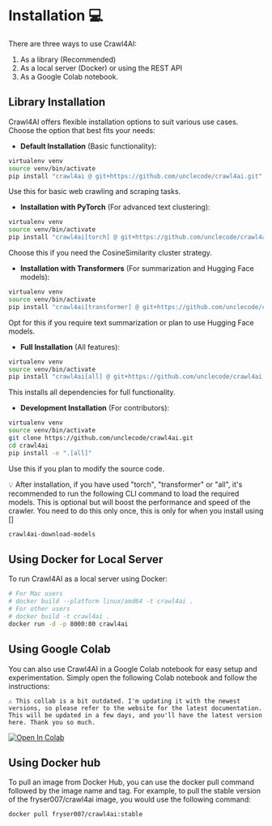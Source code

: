 # Installation 💻

There are three ways to use Crawl4AI:

1. As a library (Recommended)
2. As a local server (Docker) or using the REST API
3. As a Google Colab notebook.    

## Library Installation

Crawl4AI offers flexible installation options to suit various use cases. Choose the option that best fits your needs:

- **Default Installation** (Basic functionality):
```bash
virtualenv venv
source venv/bin/activate
pip install "crawl4ai @ git+https://github.com/unclecode/crawl4ai.git"
```
Use this for basic web crawling and scraping tasks.

- **Installation with PyTorch** (For advanced text clustering):
```bash
virtualenv venv
source venv/bin/activate
pip install "crawl4ai[torch] @ git+https://github.com/unclecode/crawl4ai.git"
```
Choose this if you need the CosineSimilarity cluster strategy.

- **Installation with Transformers** (For summarization and Hugging Face models):
```bash
virtualenv venv
source venv/bin/activate
pip install "crawl4ai[transformer] @ git+https://github.com/unclecode/crawl4ai.git"
```
Opt for this if you require text summarization or plan to use Hugging Face models.

- **Full Installation** (All features):
```bash
virtualenv venv
source venv/bin/activate
pip install "crawl4ai[all] @ git+https://github.com/unclecode/crawl4ai.git"
```
This installs all dependencies for full functionality.

- **Development Installation** (For contributors):
```bash
virtualenv venv
source venv/bin/activate
git clone https://github.com/unclecode/crawl4ai.git
cd crawl4ai
pip install -e ".[all]"
```
Use this if you plan to modify the source code.

💡 After installation, if you have used "torch", "transformer" or "all", it's recommended to run the following CLI command to load the required models. This is optional but will boost the performance and speed of the crawler. You need to do this only once, this is only for when you install using []
```bash
crawl4ai-download-models
```

## Using Docker for Local Server

To run Crawl4AI as a local server using Docker:

```bash
# For Mac users
# docker build --platform linux/amd64 -t crawl4ai .
# For other users
# docker build -t crawl4ai .
docker run -d -p 8000:80 crawl4ai
```

## Using Google Colab


You can also use Crawl4AI in a Google Colab notebook for easy setup and experimentation. Simply open the following Colab notebook and follow the instructions: 

    ⚠️ This collab is a bit outdated. I'm updating it with the newest versions, so please refer to the website for the latest documentation. This will be updated in a few days, and you'll have the latest version here. Thank you so much.

[![Open In Colab](https://colab.research.google.com/assets/colab-badge.svg)](https://colab.research.google.com/drive/1wz8u30rvbq6Scodye9AGCw8Qg_Z8QGsk)

## Using Docker hub
To pull an image from Docker Hub, you can use the docker pull command followed by the image name and tag. For example, to pull the stable version of the fryser007/crawl4ai image, you would use the following command:
```bash
docker pull fryser007/crawl4ai:stable
```